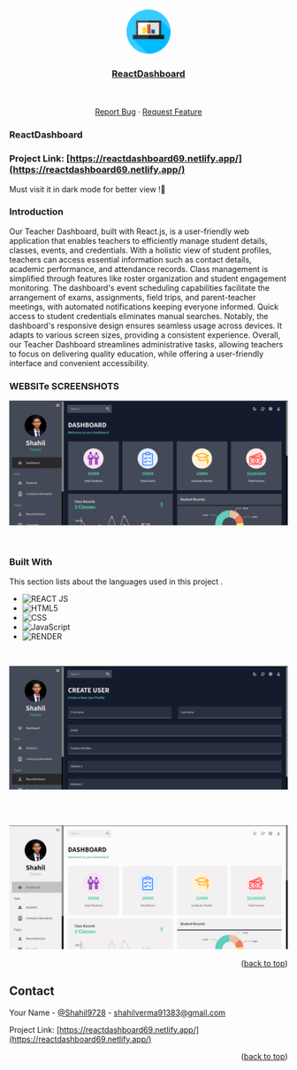 <!-- Improved compatibility of back to top link: See: https://github.com/Shahil9728/ReactDashboard/ -->
<a name="readme-top"></a>

<!-- PROJECT LOGO -->
<br />
<div align="center">
  <a href="https://github.com/Shahil9728/ReactDashboard">
    <img src="logo.png" alt="Logo" width="80" height="80">
  </a>

  <h3 align="center"><a href="https://reactdashboard69.netlify.app/" target="_self">ReactDashboard</a></h3>
  <p align="center">
    <br />
    <br />
    <a href="https://github.com/Shahil9728/ReactDashboard/issues">Report Bug</a>
    ·
    <a href="https://github.com/Shahil9728/ReactDashboard/issues">Request Feature</a>
  </p>
</div>

### ReactDashboard

### Project Link: [https://reactdashboard69.netlify.app/](https://reactdashboard69.netlify.app/)
Must visit it in dark mode for better view !🥰 

### Introduction

Our Teacher Dashboard, built with React.js, is a user-friendly web application that enables teachers to efficiently manage student details, classes, events, and credentials. With a holistic view of student profiles, teachers can access essential information such as contact details, academic performance, and attendance records. Class management is simplified through features like roster organization and student engagement monitoring. The dashboard's event scheduling capabilities facilitate the arrangement of exams, assignments, field trips, and parent-teacher meetings, with automated notifications keeping everyone informed. Quick access to student credentials eliminates manual searches. Notably, the dashboard's responsive design ensures seamless usage across devices. It adapts to various screen sizes, providing a consistent experience. Overall, our Teacher Dashboard streamlines administrative tasks, allowing teachers to focus on delivering quality education, while offering a user-friendly interface and convenient accessibility.

<!-- IMAGES -->
### WEBSITe SCREENSHOTS

![Alt image](ss1.png)


<br/>

### Built With

This section lists about the languages used in this project .

* ![REACT JS](https://img.shields.io/badge/React-20232A?style=for-the-badge&logo=react&logoColor=61DAFB)
* ![HTML5](https://img.shields.io/badge/html5-%23E34F26.svg?style=for-the-badge&logo=html5&logoColor=white)
* ![CSS](https://img.shields.io/badge/css-%2338B2AC.svg?style=for-the-badge&logo=tailwind-css&logoColor=white)
* ![JavaScript](https://img.shields.io/badge/javascript-%23323330.svg?style=for-the-badge&logo=javascript&logoColor=%23F7DF1E)
* ![RENDER](https://img.shields.io/badge/Render-46E3B7?style=for-the-badge&logo=render&logoColor=white)


<br>

![Alt image](ss2.png)

<br>
<br>

![Alt image](ss3.png)

<p align="right">(<a href="#readme-top">back to top</a>)</p>

<!-- CONTACT -->
## Contact

Your Name - [@Shahil9728](https://twitter.com/Shahil9728) - shahilverma91383@gmail.com

Project Link: [https://reactdashboard69.netlify.app/](https://reactdashboard69.netlify.app/)

<p align="right">(<a href="#readme-top">back to top</a>)</p>




